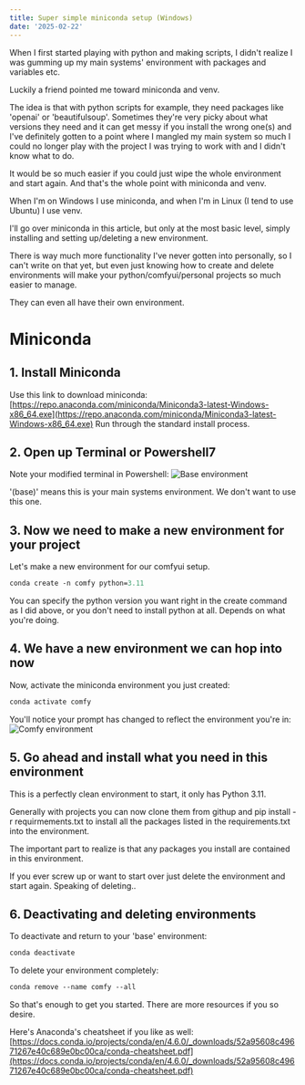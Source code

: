 ```yaml
---
title: Super simple miniconda setup (Windows)
date: '2025-02-22'
---
```


When I first started playing with python and making scripts, I didn't realize I was gumming up my main systems' environment with packages and variables etc.

Luckily a friend pointed me toward miniconda and venv.

The idea is that with python scripts for example, they need packages like 'openai' or 'beautifulsoup'. Sometimes they're very picky about what versions they need and it can get messy if you install the wrong one(s) and I've definitely gotten to a point where I mangled my main system so much I could no longer play with the project I was trying to work with and I didn't know what to do. 

It would be so much easier if you could just wipe the whole environment and start again. And that's the whole point with miniconda and venv.

When I'm on Windows I use miniconda, and when I'm in Linux (I tend to use Ubuntu) I use venv.

I'll go over miniconda in this article, but only at the most basic level, simply installing and setting up/deleting a new environment. 

There is way much more functionality I've never gotten into personally, so I can't write on that yet, but even just knowing how to create and delete environments will make your python/comfyui/personal projects so much easier to manage. 

They can even all have their own environment.

# Miniconda

## 1. Install Miniconda
Use this link to download miniconda: [https://repo.anaconda.com/miniconda/Miniconda3-latest-Windows-x86_64.exe](https://repo.anaconda.com/miniconda/Miniconda3-latest-Windows-x86_64.exe)
Run through the standard install process.

## 2. Open up Terminal or Powershell7

Note your modified terminal in Powershell:
![Base environment](/img/base.png "Base environment")

'(base)' means this is your main systems environment. We don't want to use this one. 

## 3. Now we need to make a new environment for your project

Let's make a new environment for our comfyui setup.
```ps
conda create -n comfy python=3.11
```
You can specify the python version you want right in the create command as I did above, or you don't need to install python at all. Depends on what you're doing.

## 4. We have a new environment we can hop into now

Now, activate the miniconda environment you just created:
```ps
conda activate comfy
```

You'll notice your prompt has changed to reflect the environment you're in:
![Comfy environment](/img/comfy.png "Comfy environment")

## 5. Go ahead and install what you need in this environment

This is a perfectly clean environment to start, it only has Python 3.11.

Generally with projects you can now clone them from githup and pip install -r requirmements.txt to install all the packages listed in the requirements.txt into the environment.

The important part to realize is that any packages you install are contained in this environment.

If you ever screw up or want to start over just delete the environment and start again. Speaking of deleting..

## 6. Deactivating and deleting environments

To deactivate and return to your 'base' environment:
```ps
conda deactivate
```

To delete your environment completely:
```ps
conda remove --name comfy --all
```

So that's enough to get you started. There are more resources if you so desire.
 
Here's Anaconda's cheatsheet if you like as well:
[https://docs.conda.io/projects/conda/en/4.6.0/_downloads/52a95608c49671267e40c689e0bc00ca/conda-cheatsheet.pdf](https://docs.conda.io/projects/conda/en/4.6.0/_downloads/52a95608c49671267e40c689e0bc00ca/conda-cheatsheet.pdf)